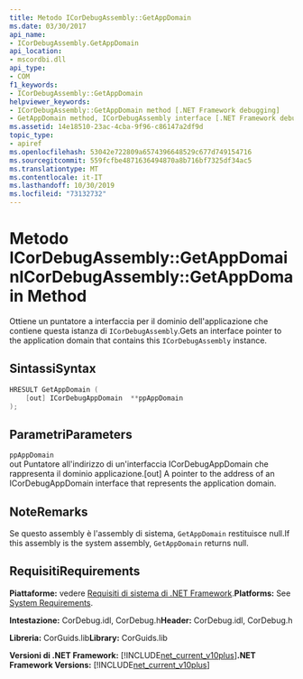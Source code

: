 ```yaml
---
title: Metodo ICorDebugAssembly::GetAppDomain
ms.date: 03/30/2017
api_name:
- ICorDebugAssembly.GetAppDomain
api_location:
- mscordbi.dll
api_type:
- COM
f1_keywords:
- ICorDebugAssembly::GetAppDomain
helpviewer_keywords:
- ICorDebugAssembly::GetAppDomain method [.NET Framework debugging]
- GetAppDomain method, ICorDebugAssembly interface [.NET Framework debugging]
ms.assetid: 14e18510-23ac-4cba-9f96-c86147a2df9d
topic_type:
- apiref
ms.openlocfilehash: 53042e722809a6574396648529c677d749154716
ms.sourcegitcommit: 559fcfbe4871636494870a8b716bf7325df34ac5
ms.translationtype: MT
ms.contentlocale: it-IT
ms.lasthandoff: 10/30/2019
ms.locfileid: "73132732"
---
```

# <a name="icordebugassemblygetappdomain-method"></a><span data-ttu-id="9957a-102">Metodo ICorDebugAssembly::GetAppDomain</span><span class="sxs-lookup"><span data-stu-id="9957a-102">ICorDebugAssembly::GetAppDomain Method</span></span>
<span data-ttu-id="9957a-103">Ottiene un puntatore a interfaccia per il dominio dell'applicazione che contiene questa istanza di `ICorDebugAssembly`.</span><span class="sxs-lookup"><span data-stu-id="9957a-103">Gets an interface pointer to the application domain that contains this `ICorDebugAssembly` instance.</span></span>  
  
## <a name="syntax"></a><span data-ttu-id="9957a-104">Sintassi</span><span class="sxs-lookup"><span data-stu-id="9957a-104">Syntax</span></span>  
  
```cpp  
HRESULT GetAppDomain (  
    [out] ICorDebugAppDomain  **ppAppDomain  
);  
```  
  
## <a name="parameters"></a><span data-ttu-id="9957a-105">Parametri</span><span class="sxs-lookup"><span data-stu-id="9957a-105">Parameters</span></span>  
 `ppAppDomain`  
 <span data-ttu-id="9957a-106">out Puntatore all'indirizzo di un'interfaccia ICorDebugAppDomain che rappresenta il dominio applicazione.</span><span class="sxs-lookup"><span data-stu-id="9957a-106">[out] A pointer to the address of an ICorDebugAppDomain interface that represents the application domain.</span></span>  
  
## <a name="remarks"></a><span data-ttu-id="9957a-107">Note</span><span class="sxs-lookup"><span data-stu-id="9957a-107">Remarks</span></span>  
 <span data-ttu-id="9957a-108">Se questo assembly è l'assembly di sistema, `GetAppDomain` restituisce null.</span><span class="sxs-lookup"><span data-stu-id="9957a-108">If this assembly is the system assembly, `GetAppDomain` returns null.</span></span>  
  
## <a name="requirements"></a><span data-ttu-id="9957a-109">Requisiti</span><span class="sxs-lookup"><span data-stu-id="9957a-109">Requirements</span></span>  
 <span data-ttu-id="9957a-110">**Piattaforme:** vedere [Requisiti di sistema di .NET Framework](../../../../docs/framework/get-started/system-requirements.md).</span><span class="sxs-lookup"><span data-stu-id="9957a-110">**Platforms:** See [System Requirements](../../../../docs/framework/get-started/system-requirements.md).</span></span>  
  
 <span data-ttu-id="9957a-111">**Intestazione:** CorDebug.idl, CorDebug.h</span><span class="sxs-lookup"><span data-stu-id="9957a-111">**Header:** CorDebug.idl, CorDebug.h</span></span>  
  
 <span data-ttu-id="9957a-112">**Libreria:** CorGuids.lib</span><span class="sxs-lookup"><span data-stu-id="9957a-112">**Library:** CorGuids.lib</span></span>  
  
 <span data-ttu-id="9957a-113">**Versioni di .NET Framework:** [!INCLUDE[net_current_v10plus](../../../../includes/net-current-v10plus-md.md)]</span><span class="sxs-lookup"><span data-stu-id="9957a-113">**.NET Framework Versions:** [!INCLUDE[net_current_v10plus](../../../../includes/net-current-v10plus-md.md)]</span></span>
